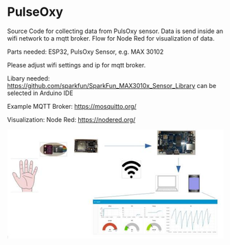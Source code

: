 # PulseOxy

Source Code for collecting data from PulsOxy sensor. Data is send inside an wifi network to a mqtt broker. Flow for Node Red for visualization of data.

Parts needed: ESP32, PulsOxy Sensor, e.g. MAX 30102

Please adjust wifi settings and ip for mqtt broker.

Libary needed:
https://github.com/sparkfun/SparkFun_MAX3010x_Sensor_Library 
can be selected in Arduino IDE

Example MQTT Broker:
https://mosquitto.org/ 

Visualization: 
Node Red: https://nodered.org/ 

![Overview](https://github.com/jvoiges/PulseOxy/blob/master/pic/overview%20600x300.jpg)


